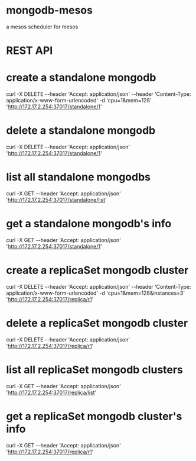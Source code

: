 # mongodb-mesos
a mesos scheduler for mesos

# REST API
# create a standalone mongodb
curl -X DELETE --header 'Accept: application/json' --header 'Content-Type: application/x-www-form-urlencoded' -d 'cpu=1&mem=128' 'http://172.17.2.254:37017/standalone/1'

# delete a standalone mongodb
curl -X DELETE --header 'Accept: application/json' 'http://172.17.2.254:37017/standalone/1'

# list all standalone mongodbs
curl -X GET --header 'Accept: application/json' 'http://172.17.2.254:37017/standalone/list'

# get  a standalone mongodb's info
curl -X GET --header 'Accept: application/json' 'http://172.17.2.254:37017/standalone/1'

# create a replicaSet mongodb cluster
curl -X DELETE --header 'Accept: application/json' --header 'Content-Type: application/x-www-form-urlencoded' -d 'cpu=1&mem=128&instances=3' 'http://172.17.2.254:37017/replica/r1'

# delete a replicaSet mongodb cluster
curl -X DELETE --header 'Accept: application/json' 'http://172.17.2.254:37017/replica/r1'

# list all replicaSet mongodb clusters
curl -X GET --header 'Accept: application/json' 'http://172.17.2.254:37017/replica/list'

# get a replicaSet mongodb cluster's info
curl -X GET --header 'Accept: application/json' 'http://172.17.2.254:37017/replica/r1'
